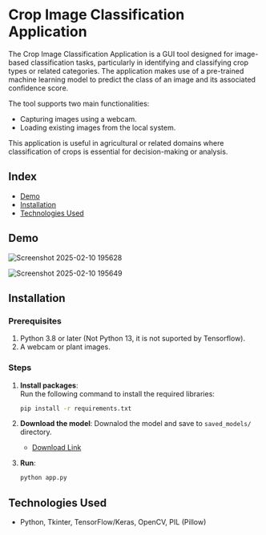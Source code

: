 # **Crop Image Classification Application**  

The Crop Image Classification Application is a GUI tool designed for image-based classification tasks, particularly in identifying and classifying crop types or related categories. The application makes use of a pre-trained machine learning model to predict the class of an image and its associated confidence score.

The tool supports two main functionalities:
- Capturing images using a webcam.
- Loading existing images from the local system.

This application is useful in agricultural or related domains where classification of crops is essential for decision-making or analysis.


## **Index**
- [Demo](#demo)
- [Installation](#installation)
- [Technologies Used](#technologies-used)

## Demo
![Screenshot 2025-02-10 195628](https://github.com/user-attachments/assets/798d17df-3915-4c2e-a824-65041da59d03)

![Screenshot 2025-02-10 195649](https://github.com/user-attachments/assets/0aee41c6-6e04-4ffb-9fa2-36ea6973dc1f)


## Installation

### Prerequisites
1. Python 3.8 or later (Not Python 13, it is not suported by Tensorflow).  
2. A webcam or plant images.

### Steps
1. **Install packages**:  
   Run the following command to install the required libraries:  
   ```bash
   pip install -r requirements.txt
   ```

3. **Download the model**:
   Downalod the model and save to `saved_models/` directory.
    - [Download Link](https://drive.google.com/file/d/1-x4UlKuHSOj5KjrRdSglWi9T4cmmrj5m/view?usp=drive_link)

4. **Run**:
   ```bash
   python app.py
   ```

## Technologies Used
- Python, Tkinter, TensorFlow/Keras, OpenCV, PIL (Pillow)
